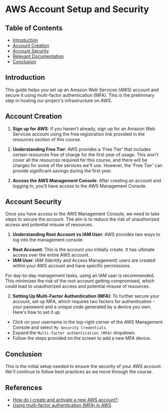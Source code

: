 # AWS Account Setup and Security

## Table of Contents

- [Introduction](#introduction)
- [Account Creation](#account-creation)
- [Account Security](#account-security)
- [Relevant Documentation](#relevant-documentation)
- [Conclusion](#conclusion)

## Introduction

This guide helps you set up an Amazon Web Services (AWS) account and secure it using multi-factor authentication (MFA). This is the preliminary step in hosting our project's infrastructure on AWS.

## Account Creation

1. **Sign up for AWS**: If you haven't already, sign up for an Amazon Web Services account using the free registration link provided in the resources section of this course. 

2. **Understanding Free Tier**: AWS provides a 'Free Tier' that includes certain resources free of charge for the first year of usage. This won't cover all the resources required for this course, and there will be charges for some of the services we'll use. However, the 'Free Tier' can provide significant savings during the first year.

3. **Access the AWS Management Console**: After creating an account and logging in, you'll have access to the AWS Management Console.

## Account Security

Once you have access to the AWS Management Console, we need to take steps to secure the account. The aim is to reduce the risk of unauthorized access and potential misuse of resources.

1. **Understanding Root Account vs IAM User**: AWS provides two ways to log into the management console:

- **Root Account**: This is the account you initially create. It has ultimate access over the entire AWS account.
- **IAM User**: IAM (Identity and Access Management) users are created within your AWS account and have specific permissions. 

For day-to-day management tasks, using an IAM user is recommended. This minimizes the risk of the root account getting compromised, which could lead to unauthorized access and potential misuse of resources.

2. **Setting Up Multi-Factor Authentication (MFA)**: To further secure your account, set up MFA, which requires two factors for authentication - your password and a unique code generated by a device you own. Here's how to set it up:

- Click on your username in the top-right corner of the AWS Management Console and select `My Security Credentials`.
- Expand the `Multi-factor authentication (MFA)` dropdown.
- Follow the steps provided on the screen to add a new MFA device.

## Conclusion

This is the initial setup needed to ensure the security of your AWS account. We'll continue to follow best practices as we move through the course.

## References

- [How do I create and activate a new AWS account?](https://repost.aws/knowledge-center/create-and-activate-aws-account).
- [Using multi-factor authentication (MFA) in AWS](https://docs.aws.amazon.com/IAM/latest/UserGuide/id_credentials_mfa.html)